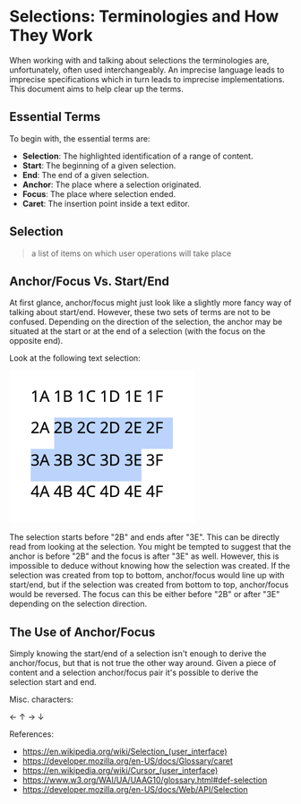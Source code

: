 # Selections: Terminologies and How They Work

When working with and talking about selections the terminologies are, unfortunately, often used interchangeably. An imprecise language leads to imprecise specifications which in turn leads to imprecise implementations. This document aims to help clear up the terms.

## Essential Terms

To begin with, the essential terms are:

* **Selection**: The highlighted identification of a range of content.
* **Start**: The beginning of a given selection.
* **End**: The end of a given selection.
* **Anchor**: The place where a selection originated.
* **Focus**: The place where selection ended.
* **Caret**: The insertion point inside a text editor.

## Selection

> a list of items on which user operations will take place

## Anchor/Focus Vs. Start/End

At first glance, anchor/focus might just look like a slightly more fancy way of talking about start/end. However, these two sets of terms are not to be confused. Depending on the direction of the selection, the anchor may be situated at the start or at the end of a selection (with the focus on the opposite end).

Look at the following text selection:

![Text selection](text-selection.png)

The selection starts before "2B" and ends after "3E". This can be directly read from looking at the selection. You might be tempted to suggest that the anchor is before "2B" and the focus is after "3E" as well. However, this is impossible to deduce without knowing how the selection was created. If the selection was created from top to bottom, anchor/focus would line up with start/end, but if the selection was created from bottom to top, anchor/focus would be reversed. The focus can this be either before "2B" or after "3E" depending on the selection direction.

## The Use of Anchor/Focus

Simply knowing the start/end of a selection isn't enough to derive the anchor/focus, but that is not true the other way around. Given a piece of content and a selection anchor/focus pair it's possible to derive the selection start and end.

Misc. characters:

←
↑
→
↓

References:

* https://en.wikipedia.org/wiki/Selection_(user_interface)
* https://developer.mozilla.org/en-US/docs/Glossary/caret
* https://en.wikipedia.org/wiki/Cursor_(user_interface)
* https://www.w3.org/WAI/UA/UAAG10/glossary.html#def-selection
* https://developer.mozilla.org/en-US/docs/Web/API/Selection
